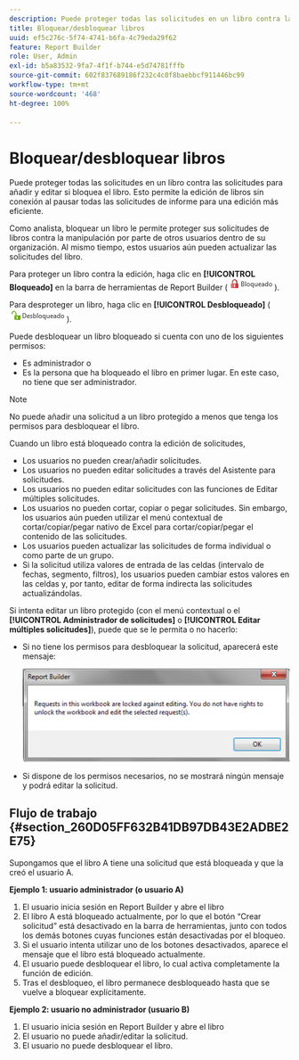 ```yaml
---
description: Puede proteger todas las solicitudes en un libro contra las solicitudes para añadir y editar si bloquea el libro. Esto permite la edición de libros sin conexión al pausar todas las solicitudes de informe para una edición más eficiente.
title: Bloquear/desbloquear libros
uuid: ef5c276c-5f74-4741-b6fa-4c79eda29f62
feature: Report Builder
role: User, Admin
exl-id: b5a83532-9fa7-4f1f-b744-e5d74781fffb
source-git-commit: 602f837689186f232c4c0f8baebbcf911446bc99
workflow-type: tm+mt
source-wordcount: '468'
ht-degree: 100%

---
```


# Bloquear/desbloquear libros

Puede proteger todas las solicitudes en un libro contra las solicitudes para añadir y editar si bloquea el libro. Esto permite la edición de libros sin conexión al pausar todas las solicitudes de informe para una edición más eficiente.

Como analista, bloquear un libro le permite proteger sus solicitudes de libros contra la manipulación por parte de otros usuarios dentro de su organización. Al mismo tiempo, estos usuarios aún pueden actualizar las solicitudes del libro.

Para proteger un libro contra la edición, haga clic en **[!UICONTROL Bloqueado]** en la barra de herramientas de Report Builder ( ![](assets/locked_icon.png)).

Para desproteger un libro, haga clic en **[!UICONTROL Desbloqueado]** ( ![](assets/unlocked_icon.png)).

Puede desbloquear un libro bloqueado si cuenta con uno de los siguientes permisos:

* Es administrador o
* Es la persona que ha bloqueado el libro en primer lugar. En este caso, no tiene que ser administrador.

>[!NOTE]
>
>No puede añadir una solicitud a un libro protegido a menos que tenga los permisos para desbloquear el libro.

Cuando un libro está bloqueado contra la edición de solicitudes,

* Los usuarios no pueden crear/añadir solicitudes.
* Los usuarios no pueden editar solicitudes a través del Asistente para solicitudes.
* Los usuarios no pueden editar solicitudes con las funciones de Editar múltiples solicitudes.
* Los usuarios no pueden cortar, copiar o pegar solicitudes. Sin embargo, los usuarios aún pueden utilizar el menú contextual de cortar/copiar/pegar nativo de Excel para cortar/copiar/pegar el contenido de las solicitudes.
* Los usuarios pueden actualizar las solicitudes de forma individual o como parte de un grupo.
* Si la solicitud utiliza valores de entrada de las celdas (intervalo de fechas, segmento, filtros), los usuarios pueden cambiar estos valores en las celdas y, por tanto, editar de forma indirecta las solicitudes actualizándolas.

Si intenta editar un libro protegido (con el menú contextual o el **[!UICONTROL Administrador de solicitudes]** o **[!UICONTROL Editar múltiples solicitudes]**), puede que se le permita o no hacerlo:

* Si no tiene los permisos para desbloquear la solicitud, aparecerá este mensaje:

   ![](assets/locked_workbook_error.png)

* Si dispone de los permisos necesarios, no se mostrará ningún mensaje y podrá editar la solicitud.

## Flujo de trabajo {#section_260D05FF632B41DB97DB43E2ADBE2E75}

Supongamos que el libro A tiene una solicitud que está bloqueada y que la creó el usuario A.

**Ejemplo 1: usuario administrador (o usuario A)**

1. El usuario inicia sesión en Report Builder y abre el libro
1. El libro A está bloqueado actualmente, por lo que el botón “Crear solicitud” está desactivado en la barra de herramientas, junto con todos los demás botones cuyas funciones están desactivadas por el bloqueo.
1. Si el usuario intenta utilizar uno de los botones desactivados, aparece el mensaje que el libro está bloqueado actualmente.
1. El usuario puede desbloquear el libro, lo cual activa completamente la función de edición.
1. Tras el desbloqueo, el libro permanece desbloqueado hasta que se vuelve a bloquear explícitamente.

**Ejemplo 2: usuario no administrador (usuario B)**

1. El usuario inicia sesión en Report Builder y abre el libro
1. El usuario no puede añadir/editar la solicitud.
1. El usuario no puede desbloquear el libro.
